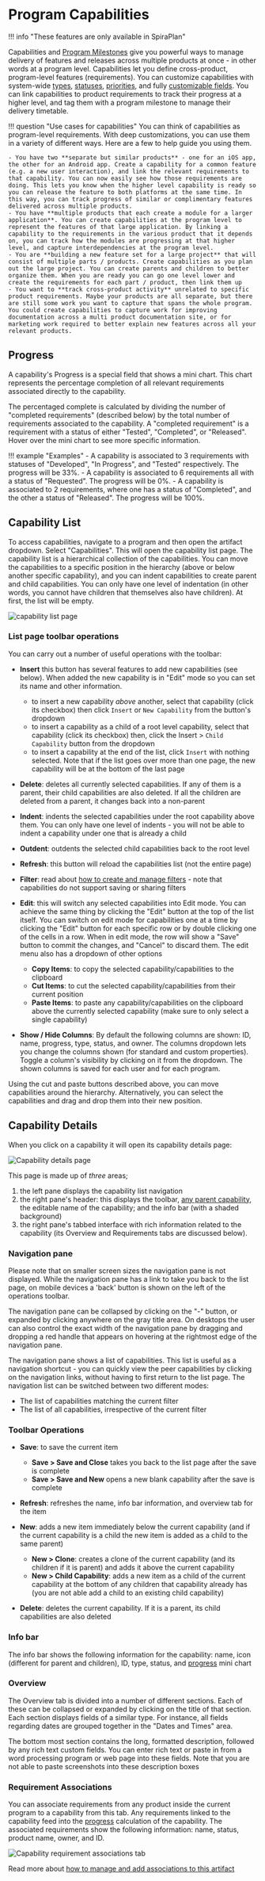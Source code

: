 # Program Capabilities

!!! info "These features are only available in SpiraPlan"

Capabilities and [Program Milestones](Program-Milestones.md) give you powerful ways to manage delivery of features and releases across multiple products at once - in other words at a program level. Capabilities let you define cross-product, program-level features (requirements). You can customize capabilities with system-wide [types](../Spira-Administration-Guide/Program-Capabilities.md/#types), [statuses](../Spira-Administration-Guide/Program-Capabilities.md/#statuses), [priorities](../Spira-Administration-Guide/Program-Capabilities.md/#priorities), and fully [customizable fields](../Spira-Administration-Guide/System-Custom-Properties.md). You can link capabilities to product requirements to track their progress at a higher level, and tag them with a program milestone to manage their delivery timetable.

!!! question "Use cases for capabilities"
    You can think of capabilities as program-level requirements. With deep customizations, you can use them in a variety of different ways. Here are a few to help guide you using them.

    - You have two **separate but similar products** - one for an iOS app, the other for an Android app. Create a capability for a common feature (e.g. a new user interaction), and link the relevant requirements to that capability. You can now easily see how those requirements are doing. This lets you know when the higher level capability is ready so you can release the feature to both platforms at the same time. In this way, you can track progress of similar or complimentary features delivered across multiple products.
    - You have **multiple products that each create a module for a larger application**. You can create capabilities at the program level to represent the features of that large application. By linking a capability to the requirements in the various product that it depends on, you can track how the modules are progressing at that higher level, and capture interdependencies at the program level.
    - You are **building a new feature set for a large project** that will consist of multiple parts / products. Create capabilities as you plan out the large project. You can create parents and children to better organize them. When you are ready you can go one level lower and create the requirements for each part / product, then link them up
    - You want to **track cross-product activity** unrelated to specific product requirements. Maybe your products are all separate, but there are still some work you want to capture that spans the whole program. You could create capabilities to capture work for improving documentation across a multi product documentation site, or for marketing work required to better explain new features across all your relevant products.

## Progress
A capability's Progress is a special field that shows a mini chart. This chart represents the percentage completion of all relevant requirements associated directly to the capability.

The percentaged complete is calculated by dividing the number of "completed requirements" (described below) by the total number of requirements associated to the capability. A "completed requirement" is a requirement with a status of either "Tested", "Completed", or "Released". Hover over the mini chart to see more specific information.

!!! example "Examples"
    - A capability is associated to 3 requirements with statuses of "Developed", "In Progress", and "Tested" respectively. The progress will be 33%.
    - A capability is associated to 6 requirements all with a status of "Requested". The progress will be 0%.
    - A capability is associated to 2 requirements, where one has a status of "Completed", and the other a status of "Released". The progress will be 100%.

## Capability List
To access capabilities, navigate to a program and then open the artifact dropdown. Select "Capabilities". This will open the capability list page. The capability list is a hierarchical collection of the capabilities. You can move the capabilities to a specific position in the hierarchy (above or below another specific capability), and you can indent capabilities to create parent and child capabilities. You can only have one level of indentation (in other words, you cannot have children that themselves also have children). At first, the list will be empty.

![capability list page](img/program-capabilities-01.png)

### List page toolbar operations
You can carry out a number of useful operations with the toolbar:

- **Insert** this button has several features to add new capabilities (see below). When added the new capability is in "Edit" mode so you can set its name and other information.

    - to insert a new capability *above* another, select that capability (click its checkbox) then click `Insert` or `New Capability` from the button's dropdown
    - to insert a capability as a child of a root level capability, select that capability (click its checkbox) then, click the Insert > `Child Capability` button from the dropdown 
    - to insert a capability at the end of the list, click `Insert` with nothing selected. Note that if the list goes over more than one page, the new capability will be at the bottom of the last page

- **Delete**: deletes all currently selected capabilities. If any of them is a parent, their child capabilities are also deleted. If all the children are deleted from a parent, it changes back into a non-parent
- **Indent**: indents the selected capabilities under the root capability above them. You can only have one level of indents - you will not be able to indent a capability under one that is already a child
- **Outdent**: outdents the selected child capabilities back to the root level
- **Refresh**: this button will reload the capabilities list (not the entire page)
- **Filter**: read about [how to create and manage filters](Application-Wide.md#filtering) - note that capabilities do not support saving or sharing filters
- **Edit**: this will switch any selected capabilities into Edit mode. You can achieve the same thing by clicking the "Edit" button at the top of the list itself. You can switch on edit mode for capabilities one at a time by clicking the "Edit" button for each specific row or by double clicking one of the cells in a row. When in edit mode, the row will show a "Save" button to commit the changes, and "Cancel" to discard them. The edit menu also has a dropdown of other options

    - **Copy Items**: to copy the selected capability/capabilities to the clipboard
    - **Cut Items**: to cut the selected capability/capabilities from their current position
    - **Paste Items**: to paste any capability/capabilities on the clipboard above the currently selected capability (make sure to only select a single capability)

- **Show / Hide Columns**: By default the following columns are shown: ID, name, progress, type, status, and owner. The columns dropdown lets you change the columns shown (for standard and custom properties). Toggle a column's visibility by clicking on it from the dropdown. The shown columns is saved for each user and for each program.

Using the cut and paste buttons described above, you can move capabilities around the hierarchy. Alternatively, you can select the capabilities and drag and drop them into their new position.

## Capability Details
When you click on a capability it will open its capability details page:

![Capability details page](img/program-capabilities-02.png)

This page is made up of *three* areas;

1.  the left pane displays the capability list navigation
2.  the right pane's header: this displays the toolbar, [any parent capability](Application-Wide.md#breadcrumbs), the editable name of the capability; and the info bar (with a shaded background)
3.  the right pane's tabbed interface with rich information related to the capability (its Overview and Requirements tabs are discussed below).

### Navigation pane
Please note that on smaller screen sizes the navigation pane is not displayed. While the navigation pane has a link to take you back to the list page, on mobile devices a 'back' button is shown on the left of the operations toolbar.

The navigation pane can be collapsed by clicking on the "-" button, or expanded by clicking anywhere on the gray title area. On desktops the user can also control the exact width of the navigation pane by dragging and dropping a red handle that appears on hovering at the rightmost edge of the navigation pane.

The navigation pane shows a list of capabilities. This list is useful as a navigation shortcut - you can quickly view the peer capabilities by clicking on the navigation links, without having to first return to the list page. The navigation list can be switched between two different modes:

-   The list of capabilities matching the current filter
-   The list of all capabilities, irrespective of the current filter

### Toolbar Operations
- **Save**: to save the current item

    - **Save > Save and Close** takes you back to the list page after the save is complete
    - **Save > Save and New** opens a new blank capability after the save is complete

- **Refresh**: refreshes the name, info bar information, and overview tab for the item
- **New**: adds a new item immediately below the current capability (and if the current capability is a child the new item is added as a child to the same parent)

    - **New > Clone**: creates a clone of the current capability (and its children if it is parent) and adds it above the current capability
    - **New > Child Capability**: adds a new item as a child of the current capability at the bottom of any children that capability already has (you are not able add a child to an existing child capability)

- **Delete**: deletes the current capability. If it is a parent, its child capabilities are also deleted

### Info bar
The info bar shows the following information for the capability: name, icon (different for parent and children), ID, type, status, and [progress](#progress) mini chart

### Overview
The Overview tab is divided into a number of different sections. Each of these can be collapsed or expanded by clicking on the title of that section. Each section displays fields of a similar type. For instance, all fields regarding dates are grouped together in the "Dates and Times" area.

The bottom most section contains the long, formatted description, followed by any rich text custom fields. You can enter rich text or paste in from a word processing program or web page into these fields. Note that you are not able to paste screenshots into these description boxes

### Requirement Associations
You can associate requirements from any product inside the current program to a capability from this tab. Any requirements linked to the capability feed into the [progress](#progress) calculation of the capability. The associated requirements show the following information: name, status, product name, owner, and ID. 

![Capability requirement associations tab](img/program-capabilities-03.png)

Read more about [how to manage and add associations to this artifact](Application-Wide.md#associations)